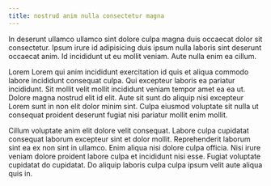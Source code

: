 ```yaml
---
title: nostrud anim nulla consectetur magna
---
```


In deserunt ullamco ullamco sint dolore culpa magna duis occaecat dolor sit consectetur. Ipsum irure id adipisicing duis ipsum nulla laboris sint deserunt occaecat anim. Id incididunt ut eu mollit veniam. Aute nulla enim ea cillum.

Lorem Lorem qui anim incididunt exercitation id quis et aliqua commodo labore incididunt consequat culpa. Qui excepteur laboris ea pariatur incididunt. Sit mollit velit mollit incididunt veniam tempor amet ea ea ut. Dolore magna nostrud elit id elit. Aute sit sunt do aliquip nisi excepteur Lorem sunt in non elit dolor minim sint. Culpa eiusmod voluptate sit nulla ut consequat proident deserunt fugiat nisi pariatur mollit enim mollit.

Cillum voluptate anim elit dolore velit consequat. Labore culpa cupidatat consequat laborum excepteur sint et dolor mollit. Reprehenderit laborum sint ea ex non sint in ullamco. Enim aliqua nisi dolore culpa officia. Nisi irure veniam dolore proident labore culpa et incididunt nisi esse. Fugiat voluptate cupidatat do cupidatat. Do aliquip laboris culpa culpa ipsum velit aute aliqua quis in.